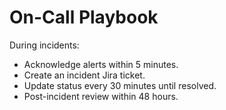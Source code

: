 # On-Call Playbook

During incidents:
- Acknowledge alerts within 5 minutes.
- Create an incident Jira ticket.
- Update status every 30 minutes until resolved.
- Post-incident review within 48 hours.
